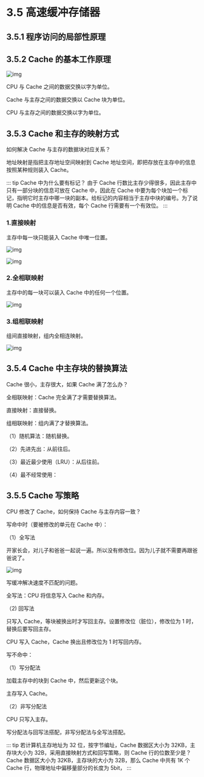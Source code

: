 # 3.5 高速缓冲存储器

## 3.5.1 程序访问的局部性原理

## 3.5.2 Cache 的基本工作原理

![img](https://csnotes.oss-cn-beijing.aliyuncs.com/photos/Cache.png)

CPU 与 Cache 之间的数据交换以字为单位。

Cache 与主存之间的数据交换以 Cache 块为单位。

CPU 与主存之间的数据交换以字为单位。

## 3.5.3 Cache 和主存的映射方式

如何解决 Cache 与主存的数据块对应关系？

地址映射是指把主存地址空间映射到 Cache 地址空间，即把存放在主存中的信息按照某种规则装入 Cache。

::: tip Cache 中为什么要有标记？
由于 Cache 行数比主存少得很多，因此主存中只有一部分块的信息可放在 Cache 中，因此在 Cache 中要为每个块加一个标记，指明它时主存中哪一块的副本。给标记的内容相当于主存中块的编号。为了说明 Cache 中的信息是否有效，每个 Cache 行需要有一个有效位。
:::

### 1.直接映射

主存中每一块只能装入 Cache 中唯一位置。

![img](https://csnotes.oss-cn-beijing.aliyuncs.com/photos/%E7%9B%B4%E6%8E%A5%E6%98%A0%E5%B0%84.png)

![img](https://csnotes.oss-cn-beijing.aliyuncs.com/photos/CPU%E8%AE%BF%E5%AD%98%E8%BF%87%E7%A8%8B.png)

### 2.全相联映射

主存中的每一块可以装入 Cache 中的任何一个位置。

![img](https://csnotes.oss-cn-beijing.aliyuncs.com/photos/%E5%85%A8%E7%9B%B8%E8%81%94%E6%98%A0%E5%B0%84.png)

### 3.组相联映射

组间直接映射，组内全相连映射。

![img](https://csnotes.oss-cn-beijing.aliyuncs.com/photos/%E7%BB%84%E7%9B%B8%E8%81%94%E6%98%A0%E5%B0%84.png)

## 3.5.4 Cache 中主存块的替换算法

Cache 很小，主存很大，如果 Cache 满了怎么办？

全相联映射：Cache 完全满了才需要替换算法。

直接映射：直接替换。

组相联映射：组内满了才替换算法。

（1）随机算法：随机替换。

（2）先进先出：从前往后。

（3）最近最少使用（LRU）：从后往前。

（4）最不经常使用：

## 3.5.5 Cache 写策略

CPU 修改了 Cache，如何保持 Cache 与主存内容一致？

写命中时（要被修改的单元在 Cache 中）：

（1）全写法

开家长会，对儿子和爸爸一起说一遍。所以没有修改位。因为儿子就不需要再跟爸爸说了。

![img](https://csnotes.oss-cn-beijing.aliyuncs.com/photos/%E5%85%A8%E5%86%99%E6%B3%95.png)

写缓冲解决速度不匹配的问题。

全写法：CPU 将信息写入 Cache 和内存。

（2) 回写法

只写入 Cache，等块被换出时才写回主存。设置修改位（脏位），修改位为 1 时，替换后要写回主存。

CPU 写入 Cache，Cache 换出且修改位为 1 时写回内存。

写不命中：

（1）写分配法

加载主存中的块到 Cache 中，然后更新这个块。

主存写入 Cache。

（2）非写分配法

CPU 只写入主存。

写分配法与回写法搭配，非写分配法与全写法搭配。

::: tip 若计算机主存地址为 32 位，按字节编址，Cache 数据区大小为 32KB，主存块大小为 32B，采用直接映射方式和回写策略，则 Cache 行的位数至少是？
Cache 数据区大小为 32KB，主存块的大小为 32B，那么 Cache 中共有 1K 个 Cache 行，物理地址中偏移量部分的长度为 5bit，
:::

